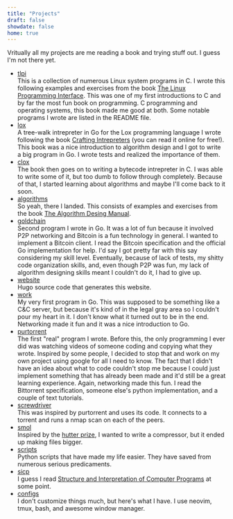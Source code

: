 ```yaml
---
title: "Projects"
draft: false
showdate: false
home: true
---
```


Vritually all my projects are me reading a book and trying stuff out. I guess I'm not there yet.
- [tlpi](https://github.com/singurty/tlpi)  
    This is a collection of numerous Linux system programs in C. I wrote this following examples and exercises from the book [The Linux Programming Interface](https://man7.org/tlpi/). This was one of my first introductions to C and by far the most fun book on programming. C programming and operating systems, this book made me good at both. Some notable programs I wrote are listed in the README file.
- [lox](https://github.com/singurty/lox)  
    A tree-walk intrepreter in Go for the Lox programming language I wrote following the book [Crafting Intrepreters](https://craftinginterpreters.com/) (you can read it online for free!). This book was a nice introduction to algorithm design and I got to write a big program in Go. I wrote tests and realized the importance of them.
- [clox](https://github.com/singurty/clox)  
    The book then goes on to writing a bytecode intrepreter in C. I was able to write some of it, but too dumb to follow through completely. Because of that, I started learning about algorithms and maybe I'll come back to it soon.
- [algorithms](https://github.com/singurty/algorithms)  
    So yeah, there I landed. This consists of examples and exercises from the book [The Algorithm Desing Manual](https://www.algorist.com/).
- [goldchain](https://github.com/singurty/goldchain)  
    Second program I wrote in Go. It was a lot of fun because it involved P2P networking and Bitcoin is a fun technology in general. I wanted to implement a Bitcoin client. I read the Bitcoin specification and the official Go implementation for help. I'd say I got pretty far with this say considering my skill level. Eventually, because of lack of tests, my shitty code organization skills, and, even though P2P was fun, my lack of algorithm designing skills meant I couldn't do it, I had to give up.
- [website](https://github.com/singurty/website)  
	Hugo source code that generates this website.
- [work](https://github.com/singurty/work)  
    My very first program in Go. This was supposed to be something like a C&C server, but because it's kind of in the legal gray area so I couldn't pour my heart in it. I don't know what it turned out to be in the end. Networking made it fun and it was a nice introduction to Go.
- [purtorrent](https://github.com/singurty/purtorrent)  
    The first "real" program I wrote. Before this, the only programming I ever did was watching videos of someone coding and copying what they wrote. Inspired by some people, I decided to stop that and work on my own project using google for all I need to know. The fact that I didn't have an idea about what to code couldn't stop me because I could just implement something that has already been made and it'd still be a great learning experience. Again, networking made this fun. I read the Bittorrent specification, someone else's python implementation, and a couple of text tutorials.
- [screwdriver](https://github.com/singurty/screwdriver)  
    This was inspired by purtorrent and uses its code. It connects to a torrent and runs a nmap scan on each of the peers.
- [smol](https://github.com/singurty/smol)  
    Inspired by the [hutter prize](http://prize.hutter1.net/), I wanted to write a compressor, but it ended up making files bigger.
- [scripts](https://github.com/singurty/scripts)  
    Python scripts that have made my life easier. They have saved from numerous serious predicaments.
- [sicp](https://github.com/singurty/sicp)  
    I guess I read [Structure and Interpretation of Computer Programs](https://mitpress.mit.edu/sites/default/files/sicp/index.html) at some point.
- [configs](https://github.com/singurty/configs)  
    I don't customize things much, but here's what I have. I use neovim, tmux, bash, and awesome window manager.

